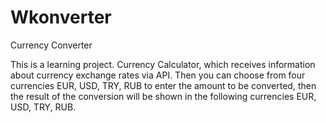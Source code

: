 # Wkonverter
 Currency Converter 

This is a learning project.
Currency Calculator, which receives information about currency exchange rates via API. 
Then you can choose from four currencies EUR, USD, TRY, RUB to enter the amount to be converted, then the result of the conversion will be shown in the following currencies EUR, USD, TRY, RUB. 

